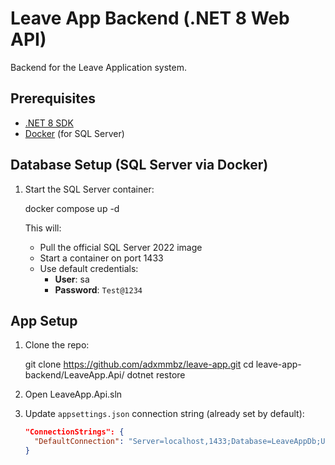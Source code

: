 # Leave App Backend (.NET 8 Web API)

Backend for the Leave Application system.

## Prerequisites

- [.NET 8 SDK](https://dotnet.microsoft.com/en-us/download)
- [Docker](https://www.docker.com/) (for SQL Server)

## Database Setup (SQL Server via Docker)

1. Start the SQL Server container:

   docker compose up -d

   This will:
   - Pull the official SQL Server 2022 image
   - Start a container on port 1433
   - Use default credentials:
     - **User**: sa
     - **Password**: `Test@1234`

## App Setup

1. Clone the repo:

   git clone https://github.com/adxmmbz/leave-app.git
   cd leave-app-backend/LeaveApp.Api/
   dotnet restore
   
2. Open LeaveApp.Api.sln

3. Update `appsettings.json` connection string (already set by default):

   ```json
   "ConnectionStrings": {
     "DefaultConnection": "Server=localhost,1433;Database=LeaveAppDb;User Id=sa;Password=Test@1234;TrustServerCertificate=True;"
   }
